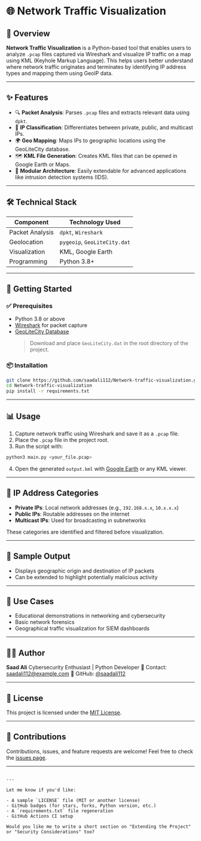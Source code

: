 
# 🌐 Network Traffic Visualization

## 📖 Overview

**Network Traffic Visualization** is a Python-based tool that enables users to analyze `.pcap` files captured via Wireshark and visualize IP traffic on a map using KML (Keyhole Markup Language). This helps users better understand where network traffic originates and terminates by identifying IP address types and mapping them using GeoIP data.

---

## ✨ Features

- 🔍 **Packet Analysis**: Parses `.pcap` files and extracts relevant data using `dpkt`.
- 🧠 **IP Classification**: Differentiates between private, public, and multicast IPs.
- 🌍 **Geo Mapping**: Maps IPs to geographic locations using the GeoLiteCity database.
- 🗺️ **KML File Generation**: Creates KML files that can be opened in Google Earth or Maps.
- 🧩 **Modular Architecture**: Easily extendable for advanced applications like intrusion detection systems (IDS).

---

## 🛠️ Technical Stack

| Component       | Technology Used        |
|-----------------|------------------------|
| Packet Analysis | `dpkt`, `Wireshark`    |
| Geolocation     | `pygeoip`, `GeoLiteCity.dat` |
| Visualization   | KML, Google Earth      |
| Programming     | Python 3.8+            |

---

## 🚀 Getting Started

### ✅ Prerequisites

- Python 3.8 or above
- [Wireshark](https://www.wireshark.org/) for packet capture
- [GeoLiteCity Database](https://dev.maxmind.com/geoip/geolite2-free-geolocation-data)  
  > Download and place `GeoLiteCity.dat` in the root directory of the project.

### 📦 Installation

```bash
git clone https://github.com/saadali112/Network-traffic-visualization.git
cd Network-traffic-visualization
pip install -r requirements.txt
````

---

## 📊 Usage

1. Capture network traffic using Wireshark and save it as a `.pcap` file.
2. Place the `.pcap` file in the project root.
3. Run the script with:

```bash
python3 main.py <your_file.pcap>
```

4. Open the generated `output.kml` with [Google Earth](https://www.google.com/earth/) or any KML viewer.

---


## 🔐 IP Address Categories

* **Private IPs**: Local network addresses (e.g., `192.168.x.x`, `10.x.x.x`)
* **Public IPs**: Routable addresses on the internet
* **Multicast IPs**: Used for broadcasting in subnetworks

These categories are identified and filtered before visualization.

---

## 🧪 Sample Output

* Displays geographic origin and destination of IP packets
* Can be extended to highlight potentially malicious activity

---

## 📌 Use Cases

* Educational demonstrations in networking and cybersecurity
* Basic network forensics
* Geographical traffic visualization for SIEM dashboards

---

## 👨‍💻 Author

**Saad Ali**
Cybersecurity Enthusiast | Python Developer
📧 Contact: [saadali112@example.com](mailto:saadali112@example.com)
🔗 GitHub: [@saadali112](https://github.com/saadali112)

---

## 📄 License

This project is licensed under the [MIT License](LICENSE).

---

## 🤝 Contributions

Contributions, issues, and feature requests are welcome!
Feel free to check the [issues page](https://github.com/saadali112/Network-traffic-visualization/issues).

---

```

---

Let me know if you'd like:

- A sample `LICENSE` file (MIT or another license)
- GitHub badges (for stars, forks, Python version, etc.)
- A `requirements.txt` file regeneration
- GitHub Actions CI setup

Would you like me to write a short section on "Extending the Project" or "Security Considerations" too?
```

